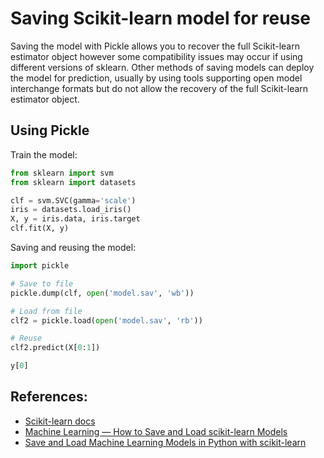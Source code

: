 # Saving Scikit-learn model for reuse

Saving the model with Pickle allows you to recover the full Scikit-learn estimator object however some compatibility issues may occur if using different versions of sklearn. Other methods of saving models can deploy the model for prediction, usually by using tools supporting open model interchange formats but do not allow the recovery of the full Scikit-learn estimator object.

## Using Pickle

Train the model:

```python
from sklearn import svm
from sklearn import datasets

clf = svm.SVC(gamma='scale')
iris = datasets.load_iris()
X, y = iris.data, iris.target
clf.fit(X, y)  
```

Saving and reusing the model: 

```python
import pickle

# Save to file
pickle.dump(clf, open('model.sav', 'wb'))

# Load from file
clf2 = pickle.load(open('model.sav', 'rb'))

# Reuse
clf2.predict(X[0:1])

y[0]
```

## References:
- [Scikit-learn docs](https://scikit-learn.org/stable/modules/model_persistence.html)
- [Machine Learning — How to Save and Load scikit-learn Models](https://medium.com/datadriveninvestor/machine-learning-how-to-save-and-load-scikit-learn-models-d7b99bc32c27)
- [Save and Load Machine Learning Models in Python with scikit-learn](https://machinelearningmastery.com/save-load-machine-learning-models-python-scikit-learn/)
